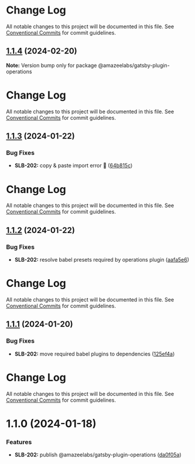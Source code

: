 # Change Log

All notable changes to this project will be documented in this file. See
[Conventional Commits](https://conventionalcommits.org) for commit guidelines.

## [1.1.4](https://github.com/AmazeeLabs/silverback-mono/compare/@amazeelabs/gatsby-plugin-operations@1.1.3...@amazeelabs/gatsby-plugin-operations@1.1.4) (2024-02-20)

**Note:** Version bump only for package @amazeelabs/gatsby-plugin-operations

# Change Log

All notable changes to this project will be documented in this file. See
[Conventional Commits](https://conventionalcommits.org) for commit guidelines.

## [1.1.3](https://github.com/AmazeeLabs/silverback-mono/compare/@amazeelabs/gatsby-plugin-operations@1.1.2...@amazeelabs/gatsby-plugin-operations@1.1.3) (2024-01-22)

### Bug Fixes

- **SLB-202:** copy & paste import error 🤦
  ([64b815c](https://github.com/AmazeeLabs/silverback-mono/commit/64b815c0b2008b28608bf549c4775c19b222ec65))

# Change Log

All notable changes to this project will be documented in this file. See
[Conventional Commits](https://conventionalcommits.org) for commit guidelines.

## [1.1.2](https://github.com/AmazeeLabs/silverback-mono/compare/@amazeelabs/gatsby-plugin-operations@1.1.1...@amazeelabs/gatsby-plugin-operations@1.1.2) (2024-01-22)

### Bug Fixes

- **SLB-202:** resolve babel presets required by operations plugin
  ([aafa5e6](https://github.com/AmazeeLabs/silverback-mono/commit/aafa5e664b4ab2b823b8853d6fbb30184bc1b287))

# Change Log

All notable changes to this project will be documented in this file. See
[Conventional Commits](https://conventionalcommits.org) for commit guidelines.

## [1.1.1](https://github.com/AmazeeLabs/silverback-mono/compare/@amazeelabs/gatsby-plugin-operations@1.1.0...@amazeelabs/gatsby-plugin-operations@1.1.1) (2024-01-20)

### Bug Fixes

- **SLB-202:** move required babel plugins to dependencies
  ([125ef4a](https://github.com/AmazeeLabs/silverback-mono/commit/125ef4a0973b0c86187016c7d09a11266eaddce1))

# Change Log

All notable changes to this project will be documented in this file. See
[Conventional Commits](https://conventionalcommits.org) for commit guidelines.

# 1.1.0 (2024-01-18)

### Features

- **SLB-202:** publish @amazeelabs/gatsby-plugin-operations
  ([da0f05a](https://github.com/AmazeeLabs/silverback-mono/commit/da0f05aacbd29be4b3e76df65e40e8d56c04ba15))
